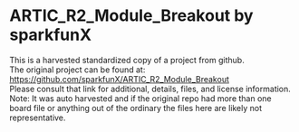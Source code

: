 
# ARTIC_R2_Module_Breakout by sparkfunX  
This is a harvested standardized copy of a project from github.  
The original project can be found at:  
https://github.com/sparkfunX/ARTIC_R2_Module_Breakout  
Please consult that link for additional, details, files, and license information.  
Note: It was auto harvested and if the original repo had more than one board file or anything out of the ordinary the files here are likely not representative.  
    
